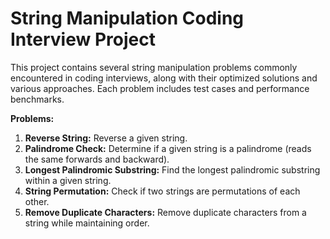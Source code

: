 # String Manipulation Coding Interview Project

This project contains several string manipulation problems commonly encountered in coding interviews, along with their optimized solutions and various approaches.  Each problem includes test cases and performance benchmarks.

**Problems:**

1. **Reverse String:** Reverse a given string.
2. **Palindrome Check:** Determine if a given string is a palindrome (reads the same forwards and backward).
3. **Longest Palindromic Substring:** Find the longest palindromic substring within a given string.
4. **String Permutation:** Check if two strings are permutations of each other.
5. **Remove Duplicate Characters:** Remove duplicate characters from a string while maintaining order.